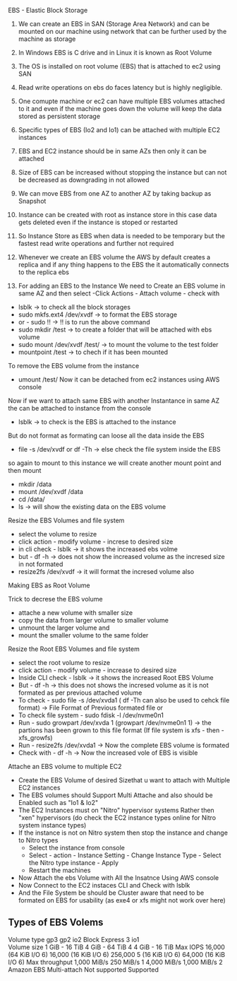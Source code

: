 EBS - Elastic Block Storage
1) We can create an EBS in  SAN (Storage Area Network) and can be mounted on our machine using network that can be further used by the machine as storage
2) In Windows EBS is C drive and in Linux it is known as Root Volume
3) The OS is installed on root volume (EBS) that is attached to ec2 using SAN
4) Read write operations on ebs do faces latency but is highly negligible.
5) One comupte machine or ec2 can have multiple EBS volumes attached to it and even if the machine goes down the volume will keep the data stored as persistent storage 

6) Specific types of EBS (Io2 and Io1) can be attached with multiple EC2 instances 
7) EBS and EC2 instance should be in same AZs then only it can be attached
8) Size of EBS can be increased without stopping the instance but can not be decreased as downgrading in not allowed 
9) We can move EBS from one AZ to another AZ by taking backup as Snapshot

10) Instance can be created with root as instance store in this case data gets deleted even if the instance is stoped or restarted 
11) So Instance Store as EBS when data is needed to be temporary but the fastest read write operations and further not required 
12) Whenever we create an EBS volume the AWS by default creates a replica and if any thing happens to the EBS the it automatically connects to the replica ebs

13) For adding an EBS to the Instance We need to Create an EBS volume in same AZ and then select -Click Actions - Attach volume - 
check with 
- lsblk                                               -> to check all the block storages 
- sudo mkfs.ext4  /dev/xvdf             -> to format the EBS storage
- or - sudo !!                                       ->  !! is to run the above command
- sudo mkdir /test                             -> to create a folder that will be attached with ebs volume 
- sudo mount  /dev/xvdf  /test/         -> to mount the volume to the test folder
- mountpoint  /test                            -> to chech if it has been mounted


To remove the EBS volume from the instance 
- umount  /test/
Now it can be detached from ec2 instances using AWS console 

Now if we want to attach same EBS with another Instantance in same AZ the can be attached to instance from the console

- lsblk                                              -> to check is the EBS is attached to the instance

But do not format as formating can loose all the data inside the EBS 

- file -s  /dev/xvdf  or     df -Th           ->  else check the file system inside the EBS

so again to mount to this instance we will create another mount point and then mount 
- mkdir /data
- mount  /dev/xvdf  /data
- cd /data/
- ls          -> will show the existing data on the EBS volume


Resize the EBS Volumes and file system
- select the volume to resize 
- click action  -  modify volume - increse to desired size
- in cli check  -  lsblk      -> it shows the increased ebs volme
- but -  df -h                     ->   does not show  the increased volume as the incresed size in not formated 
- resize2fs  /dev/xvdf      ->  it will format the incresed volume also

Making EBS as Root Volume

Trick to decrese the EBS volume
- attache a new volume with smaller size 
- copy the data from larger volume to smaller volume 
- unmount the larger volume and 
- mount the smaller volume to the same folder


Resize the Root EBS Volumes and file system
- select the root volume to resize
- click action  -  modify volume - increase to desired size
- Inside CLI check  -  lsblk        -> it shows the increased Root EBS Volume
- But  -  df -h                              -> this does not shows the incresed volume as it is not formated as per previous attached volume
- To check   -  sudo file -s /dev/xvda1   (  df -Th   can also be used to cehck file format)  -> File Format of  Previous formated file or 
- To check file system  -  sudo fdisk -l /dev/nvme0n1
- Run  -  sudo growpart  /dev/xvda 1      (growpart /dev/nvme0n1 1)  -> the partions has been grown to this file format  (If file system is xfs  -  then  -  xfs_growfs)
- Run  -  resize2fs  /dev/xvda1                -> Now the complete EBS volume is formated 
- Check with   -  df -h                             -> Now the increased vole of EBS is visible 


Attache an EBS volume to multiple EC2
- Create the EBS Volume of desired Sizethat u want to attach with Multiple EC2 instances
- The EBS volumes should Support Multi Attache and also should be Enabled such as "Io1 & Io2"
- The EC2 Instances must on "Nitro" hypervisor systems  Rather then "xen" hypervisors (do check the EC2 instance types online for Nitro system instance types)
-  If the instance is not on Nitro system then stop the instance and change to Nitro types 
   -  Select the instance from console 
   -  Select - action - Instance Setting - Change Instance Type - Select the Nitro type instance - Apply 
   -  Restart the machines 
- Now Attach the ebs Volume with All the Insatnce Using AWS console
- Now Connect to the EC2 instaces CLI and Check with lsblk
- And the File System be should be Cluster aware   that need to be formated on EBS for usability (as exe4 or xfs might not work over here)

Types of EBS Volems
-  
Volume type                       	      gp3        	       gp2       	          io2 Block Express 3      	      io1        
Volume size	                                  1 GiB - 16 TiB	                   4 GiB - 64 TiB 4	             4 GiB - 16 TiB
Max IOPS	                    16,000 (64 KiB I/O 6)	   16,000 (16 KiB I/O 6)	    256,000 5 (16 KiB I/O 6)	    64,000 (16 KiB I/O 6)
Max throughput	                    1,000 MiB/s	         250 MiB/s 1	             4,000 MiB/s	                1,000 MiB/s 2
Amazon EBS Multi-attach	                   Not supported	                                         Supported